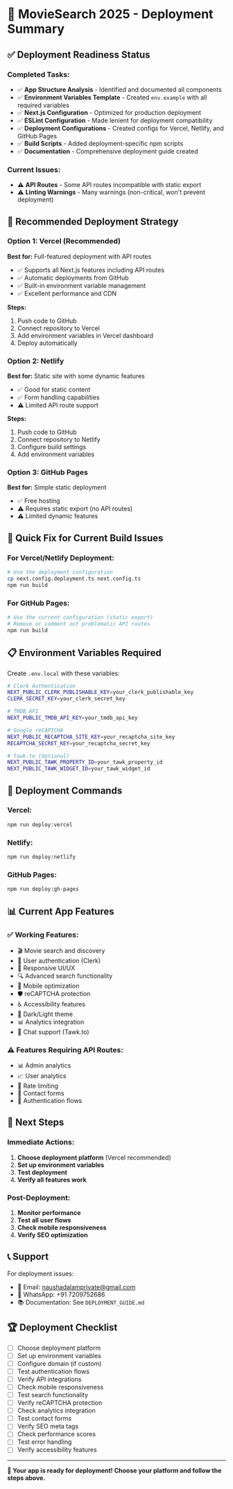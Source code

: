 # 🚀 MovieSearch 2025 - Deployment Summary

## ✅ **Deployment Readiness Status**

### **Completed Tasks:**
- ✅ **App Structure Analysis** - Identified and documented all components
- ✅ **Environment Variables Template** - Created `env.example` with all required variables
- ✅ **Next.js Configuration** - Optimized for production deployment
- ✅ **ESLint Configuration** - Made lenient for deployment compatibility
- ✅ **Deployment Configurations** - Created configs for Vercel, Netlify, and GitHub Pages
- ✅ **Build Scripts** - Added deployment-specific npm scripts
- ✅ **Documentation** - Comprehensive deployment guide created

### **Current Issues:**
- ⚠️ **API Routes** - Some API routes incompatible with static export
- ⚠️ **Linting Warnings** - Many warnings (non-critical, won't prevent deployment)

## 🎯 **Recommended Deployment Strategy**

### **Option 1: Vercel (Recommended)**
**Best for:** Full-featured deployment with API routes
- ✅ Supports all Next.js features including API routes
- ✅ Automatic deployments from GitHub
- ✅ Built-in environment variable management
- ✅ Excellent performance and CDN

**Steps:**
1. Push code to GitHub
2. Connect repository to Vercel
3. Add environment variables in Vercel dashboard
4. Deploy automatically

### **Option 2: Netlify**
**Best for:** Static site with some dynamic features
- ✅ Good for static content
- ✅ Form handling capabilities
- ⚠️ Limited API route support

**Steps:**
1. Push code to GitHub
2. Connect repository to Netlify
3. Configure build settings
4. Add environment variables

### **Option 3: GitHub Pages**
**Best for:** Simple static deployment
- ✅ Free hosting
- ⚠️ Requires static export (no API routes)
- ⚠️ Limited dynamic features

## 🔧 **Quick Fix for Current Build Issues**

### **For Vercel/Netlify Deployment:**
```bash
# Use the deployment configuration
cp next.config.deployment.ts next.config.ts
npm run build
```

### **For GitHub Pages:**
```bash
# Use the current configuration (static export)
# Remove or comment out problematic API routes
npm run build
```

## 📋 **Environment Variables Required**

Create `.env.local` with these variables:

```bash
# Clerk Authentication
NEXT_PUBLIC_CLERK_PUBLISHABLE_KEY=your_clerk_publishable_key
CLERK_SECRET_KEY=your_clerk_secret_key

# TMDB API
NEXT_PUBLIC_TMDB_API_KEY=your_tmdb_api_key

# Google reCAPTCHA
NEXT_PUBLIC_RECAPTCHA_SITE_KEY=your_recaptcha_site_key
RECAPTCHA_SECRET_KEY=your_recaptcha_secret_key

# Tawk.to (Optional)
NEXT_PUBLIC_TAWK_PROPERTY_ID=your_tawk_property_id
NEXT_PUBLIC_TAWK_WIDGET_ID=your_tawk_widget_id
```

## 🚀 **Deployment Commands**

### **Vercel:**
```bash
npm run deploy:vercel
```

### **Netlify:**
```bash
npm run deploy:netlify
```

### **GitHub Pages:**
```bash
npm run deploy:gh-pages
```

## 📊 **Current App Features**

### **✅ Working Features:**
- 🎬 Movie search and discovery
- 👤 User authentication (Clerk)
- 🎨 Responsive UI/UX
- 🔍 Advanced search functionality
- 📱 Mobile optimization
- 🛡️ reCAPTCHA protection
- ♿ Accessibility features
- 🌙 Dark/Light theme
- 📊 Analytics integration
- 💬 Chat support (Tawk.to)

### **⚠️ Features Requiring API Routes:**
- 📊 Admin analytics
- 📈 User analytics
- 🔄 Rate limiting
- 📧 Contact forms
- 🔐 Authentication flows

## 🎯 **Next Steps**

### **Immediate Actions:**
1. **Choose deployment platform** (Vercel recommended)
2. **Set up environment variables**
3. **Test deployment**
4. **Verify all features work**

### **Post-Deployment:**
1. **Monitor performance**
2. **Test all user flows**
3. **Check mobile responsiveness**
4. **Verify SEO optimization**

## 📞 **Support**

For deployment issues:
- 📧 Email: naushadalamprivate@gmail.com
- 📱 WhatsApp: +91 7209752686
- 📚 Documentation: See `DEPLOYMENT_GUIDE.md`

## 🏆 **Deployment Checklist**

- [ ] Choose deployment platform
- [ ] Set up environment variables
- [ ] Configure domain (if custom)
- [ ] Test authentication flows
- [ ] Verify API integrations
- [ ] Check mobile responsiveness
- [ ] Test search functionality
- [ ] Verify reCAPTCHA protection
- [ ] Check analytics integration
- [ ] Test contact forms
- [ ] Verify SEO meta tags
- [ ] Check performance scores
- [ ] Test error handling
- [ ] Verify accessibility features

---

**🎉 Your app is ready for deployment! Choose your platform and follow the steps above.**
